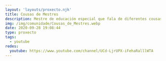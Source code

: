 ```yaml
---
layout: 'layouts/proxecto.njk'
title: Cousas de Mestres
description: Mestre de educación especial que fala de diferentes cousas relacionadas coa educación.
img: /img/comunidade/Cousas_de_Mestres.webp
date: 2020-09-28 19:08:44
type: proxecto
tags:
  - youtube
redes:
  youtube: https://www.youtube.com/channel/UCd-LjrUPX-iFehaRalllWTA
---
```


